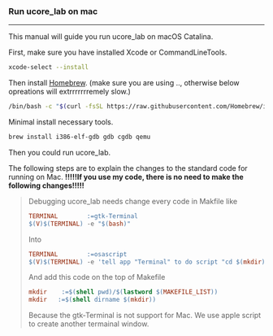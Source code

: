 ### Run ucore_lab on mac

---

This manual will guide you run ucore_lab on macOS Catalina.


First, make sure you have installed Xcode or CommandLineTools.

``` bash
xcode-select --install
```



Then install [Homebrew](brew.sh). (make sure you are using .., otherwise below opreations will extrrrrrrremely slow.)

``` bash
/bin/bash -c "$(curl -fsSL https://raw.githubusercontent.com/Homebrew/install/master/install.sh)"
```



Minimal install necessary tools.

``` bash
brew install i386-elf-gdb gdb cgdb qemu
```



Then you could run ucore_lab. 

The following steps are to explain the changes to the standard code for running on Mac. <B>!!!!!If you use my code, there is no need to make the following changes!!!!!</B>

>  Debugging ucore_lab needs change every code in Makfile like
>
>  ``` makefile
>  TERMINAL        :=gtk-Terminal
>  $(V)$(TERMINAL) -e "$(bash)"
>  ```
>
> Into 
>
>  ``` makefile
>  TERMINAL        :=osascript
>  $(V)$(TERMINAL) -e 'tell app "Terminal" to do script "cd $(mkdir);$(bash)"'
>  ```
>  And add this code on the top of Makefile
>
>  ``` makefile
>  mkdir	:=$(shell pwd)/$(lastword $(MAKEFILE_LIST))
>  mkdir   :=$(shell dirname $(mkdir))
>  ```
>
>
>  Because the gtk-Terminal is not support for Mac. We use apple script to create another termainal window.

